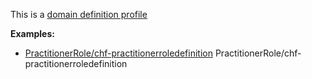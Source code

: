 This is a [domain definition profile](profiles.html#domain-profiles)

**Examples:**

*   [PractitionerRole/chf-practitionerroledefinition](PractitionerRole-chf-practitionerroledefinition.html) PractitionerRole/chf-practitionerroledefinition